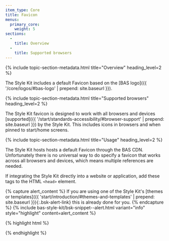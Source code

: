 ```yaml
---
item_type: Core
title: Favicon
menus:
  primary_core:
    weight: 5
sections:
  -
    title: Overview
  -
    title: Supported browsers
---
```


{% include topic-section-metadata.html
  title="Overview"
  heading_level=2
%}

The Style Kit includes a default Favicon based on the [BAS logo]({{ '/core/logos/#bas-logo' | prepend: site.baseurl }}).

{% include topic-section-metadata.html
  title="Supported browsers"
  heading_level=2
%}

The Style Kit favicon is designed to work with all browsers and devices
[supported]({{ '/start/standards-accessibility/#browser-support' | prepend: site.baseurl }}) by the Style Kit. This
includes icons in browsers and when pinned to start/home screens.

{% include topic-section-metadata.html
  title="Usage"
  heading_level=2
%}

The Style Kit hosts hosts a default Favicon through the BAS CDN. Unfortunately there is no universal way to do specify
a favicon that works across all browsers and devices, which means multiple references are needed.

If integrating the Style Kit directly into a website or application, add these tags to the HTML `<head>` element.

{% capture alert_content %}
If you are using one of the Style Kit's [themes or templates]({{ 'start/introduction/#themes-and-templates' | prepend: site.baseurl }}){:.bsk-alert-link} this is already done for you.
{% endcapture %}
{% include bas-style-kit/bsk-snippet--alert.html
  variant="info"
  style="highlight"
  content=alert_content
%}

{% highlight html %}
<!-- Add these tags to the HTML 'head' element -->
<link rel="apple-touch-icon" sizes="180x180" href="{{ site.data.variables.cdn_base }}/{% include bsk-version.html %}/img/favicon/apple-touch-icon.png" />
<link rel="icon" type="image/png" sizes="32x32" href="{{ site.data.variables.cdn_base }}/{% include bsk-version.html %}/img/favicon/favicon-32x32.png" />
<link rel="icon" type="image/png" sizes="16x16" href="{{ site.data.variables.cdn_base }}/{% include bsk-version.html %}/img/favicon/favicon-16x16.png" />
<link rel='manifest' href="{{ site.data.variables.cdn_base }}/{% include bsk-version.html %}/img/favicon/site.webmanifest" />
<link rel="mask-icon" href="{{ site.data.variables.cdn_base }}/{% include bsk-version.html %}/img/favicon/safari-pinned-tab.svg" color="#222222" />
<link rel="shortcut icon" href="{{ site.data.variables.cdn_base }}/{% include bsk-version.html %}/img/favicon/favicon.ico" />
<meta name="msapplication-TileColor" content="#222222">
<meta name="msapplication-config" content="{{ site.data.variables.cdn_base }}/{% include bsk-version.html %}/img/favicon/browserconfig.xml">
<meta name="theme-color" content="#222222">
{% endhighlight %}
